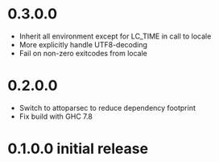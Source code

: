# 0.3.0.0

* Inherit all environment except for LC_TIME in call to locale
* More explicitly handle UTF8-decoding
* Fail on non-zero exitcodes from locale

# 0.2.0.0

* Switch to attoparsec to reduce dependency footprint
* Fix build with GHC 7.8

# 0.1.0.0 initial release
